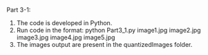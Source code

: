 Part 3-1:

1.	The code is developed in Python.
2.	Run code in the format:
                            python Part3_1.py image1.jpg image2.jpg image3.jpg image4.jpg image5.jpg
3.	The images output are present in the quantizedImages folder.
